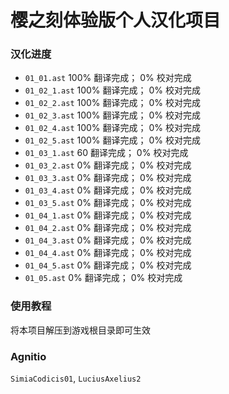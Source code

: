 # 樱之刻体验版个人汉化项目

### 汉化进度

- `01_01.ast` 100% 翻译完成； 0% 校对完成
- `01_02_1.ast` 100% 翻译完成； 0% 校对完成
- `01_02_2.ast` 100% 翻译完成； 0% 校对完成
- `01_02_3.ast` 100% 翻译完成； 0% 校对完成
- `01_02_4.ast` 100% 翻译完成； 0% 校对完成
- `01_02_5.ast` 100% 翻译完成； 0% 校对完成
- `01_03_1.ast` 60 翻译完成； 0% 校对完成
- `01_03_2.ast` 0% 翻译完成； 0% 校对完成
- `01_03_3.ast` 0% 翻译完成； 0% 校对完成
- `01_03_4.ast` 0% 翻译完成； 0% 校对完成
- `01_03_5.ast` 0% 翻译完成； 0% 校对完成
- `01_04_1.ast` 0% 翻译完成； 0% 校对完成
- `01_04_2.ast` 0% 翻译完成； 0% 校对完成
- `01_04_3.ast` 0% 翻译完成； 0% 校对完成
- `01_04_4.ast` 0% 翻译完成； 0% 校对完成
- `01_04_5.ast` 0% 翻译完成； 0% 校对完成
- `01_05.ast` 0% 翻译完成； 0% 校对完成

### 使用教程

将本项目解压到游戏根目录即可生效

### Agnitio

`SimiaCodicis01`, `LuciusAxelius2`

